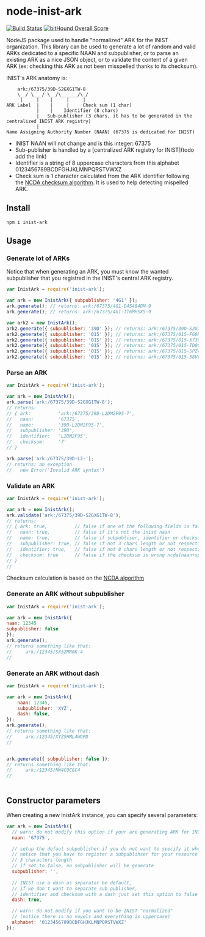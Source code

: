# node-inist-ark

[![Build Status](https://travis-ci.org/Inist-CNRS/node-inist-ark.svg?branch=master)](https://travis-ci.org/Inist-CNRS/node-inist-ark) [![bitHound Overall Score](https://www.bithound.io/github/Inist-CNRS/node-inist-ark/badges/score.svg)](https://www.bithound.io/github/Inist-CNRS/node-inist-ark)

NodeJS package used to handle "normalized" ARK for the INIST organization. This library can be used to generate a lot of random and valid ARKs dedicated to a specific NAAN and subpublisher, or to parse an existing ARK as a nice JSON object, or to validate the content of a given ARK (ex: checking this ARK as not been misspelled thanks to its checksum).

INIST's ARK anatomy is:

```
    ark:/67375/39D-S2GXG1TW-8
    \__/ \___/ \__/\______/\_/
     |     |    |     |     |
ARK Label  |    |     |     Check sum (1 char)
           |    |    Identifier (8 chars)
           |   Sub-publisher (3 chars, it has to be generated in the centralized INIST ARK registry)
           |
Name Assigning Authority Number (NAAN) (67375 is dedicated for INIST)
```

- INIST NAAN will not change and is this integer: 67375
- Sub-publisher is handled by a [centralized ARK registry for INIST](todo add the link)
- Identifier is a string of 8 uppercase characters from this alphabet 0123456789BCDFGHJKLMNPQRSTVWXZ
- Check sum is 1 character calculated from the ARK identifier following the [NCDA checksum algorithm](http://search.cpan.org/~jak/Noid/noid#NOID_CHECK_DIGIT_ALGORITHM). It is used to help detecting mispelled ARK.

## Install

```shell
npm i inist-ark
```

## Usage

### Generate lot of ARKs

Notice that when generating an ARK, you must know the wanted subpublisher that you registred in the INIST's central ARK registry.

```javascript
var InistArk = require('inist-ark');

var ark = new InistArk({ subpublisher: '4G1' });
ark.generate(); // returns: ark:/67375/4G1-D4S484DN-9
ark.generate(); // returns: ark:/67375/4G1-TT6MHSX5-9

var ark2 = new InistArk();
ark2.generate({ subpublisher: '39D' }); // returns: ark:/67375/39D-S2GXG1TW-8
ark2.generate({ subpublisher: '015' }); // returns: ark:/67375/015-FG0H2546-9
ark2.generate({ subpublisher: '015' }); // returns: ark:/67375/015-X73BVHH2-2
ark2.generate({ subpublisher: '015' }); // returns: ark:/67375/015-TD0G7P90-X
ark2.generate({ subpublisher: '015' }); // returns: ark:/67375/015-5PZW7M6Q-5
ark2.generate({ subpublisher: '015' }); // returns: ark:/67375/015-58VCS11W-9

```

### Parse an ARK

```javascript
var InistArk = require('inist-ark');

var ark = new InistArk();
ark.parse('ark:/67375/39D-S2GXG1TW-8');
// returns:
// { ark:          'ark:/67375/39D-L2DM2F95-7',
//   naan:         '67375',
//   name:         '39D-L2DM2F95-7',
//   subpublisher: '39D',
//   identifier:   'L2DM2F95',
//   checksum:     '7'
// }

ark.parse('ark:/67375/39D-L2-');
// returns: an exception
//   new Error('Invalid ARK syntax')

```

### Validate an ARK

```javascript
var InistArk = require('inist-ark');

var ark = new InistArk();
ark.validate('ark:/67375/39D-S2GXG1TW-8');
// returns:
// { ark: true,          // false if one of the following fields is false
//   naan: true,         // false if it's not the inist naan
//   name: true,         // false if subpubliser, identifier or checksum is false
//   subpublisher: true, // false if not 3 chars length or not respecting the alphabet
//   identifier: true,   // false if not 8 chars length or not respecting the alphabet
//   checksum: true      // false if the checksum is wrong ncda(naan+sp+id)
// }
//
```

Checksum calculation is based on the [NCDA algorithm](http://search.cpan.org/~jak/Noid/noid#NOID_CHECK_DIGIT_ALGORITHM)

### Generate an ARK without subpublisher

```javascript
var InistArk = require('inist-ark');

var ark = new InistArk({
naan: 12345
subpublisher: false
});
ark.generate();
// returns something like that:
//     ark:/12345/SX52MR0K-4
//

```

### Generate an ARK without dash

```javascript
var InistArk = require('inist-ark');

var ark = new InistArk({
	naan: 12345,
	subpublisher: 'XYZ',
	dash: false,
});
ark.generate();
// returns something like that:
//     ark:/12345/XYZSHML4WGPD
//


ark.generate({ subpublisher: false });
// returns something like that:
//	   ark:/12345/NW4CQCGC4
//



```

## Constructor parameters

When creating a new InistArk instance, you can specify several parameters:

```javascript
var ark = new InistArk({
  // warn: do not modify this option if your are generating ARK for INIST's ressources
  naan: '67375',

  // setup the defaut subpublisher if you do not want to specify it when calling generate
  // notice that you have to register a subpublihser for your resource at INIST's central ARK registry
  // 3 characters length
  // if set to false, no subpublisher will be generate
  subpublisher: '',
  
  // INIST use a dash as separator be default, 
  // if we don't want to separate sub publisher,
  // identifier and checksum with a dash just set this option to false
  dash: true,

  // warn: do not modify if you want to be INIST "normalized"
  // (notice there is no voyels and everything is uppercase)
  alphabet: '0123456789BCDFGHJKLMNPQRSTVWXZ'
});
```

